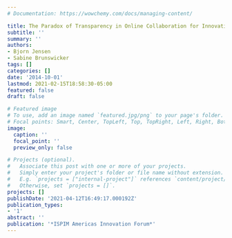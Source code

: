 ```yaml
---
# Documentation: https://wowchemy.com/docs/managing-content/

title: The Paradox of Transparency in Online Collaboration for Innovation
subtitle: ''
summary: ''
authors:
- Bjorn Jensen
- Sabine Brunswicker
tags: []
categories: []
date: '2014-10-01'
lastmod: 2021-02-15T18:58:30-05:00
featured: false
draft: false

# Featured image
# To use, add an image named `featured.jpg/png` to your page's folder.
# Focal points: Smart, Center, TopLeft, Top, TopRight, Left, Right, BottomLeft, Bottom, BottomRight.
image:
  caption: ''
  focal_point: ''
  preview_only: false

# Projects (optional).
#   Associate this post with one or more of your projects.
#   Simply enter your project's folder or file name without extension.
#   E.g. `projects = ["internal-project"]` references `content/project/deep-learning/index.md`.
#   Otherwise, set `projects = []`.
projects: []
publishDate: '2021-04-12T16:49:17.000192Z'
publication_types:
- '1'
abstract: ''
publication: '*ISPIM Americas Innovation Forum*'
---
```


